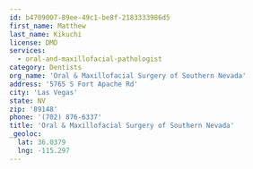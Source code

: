 ```yaml
---
id: b4709007-89ee-49c1-be8f-2183333986d5
first_name: Matthew
last_name: Kikuchi
license: DMD
services:
  - oral-and-maxillofacial-pathologist
category: Dentists
org_name: 'Oral & Maxillofacial Surgery of Southern Nevada'
address: '5765 S Fort Apache Rd'
city: 'Las Vegas'
state: NV
zip: '89148'
phone: '(702) 876-6337'
title: 'Oral & Maxillofacial Surgery of Southern Nevada'
_geoloc:
  lat: 36.0379
  lng: -115.297
---
```

